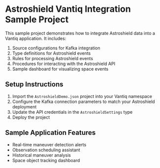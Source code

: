 # Astroshield Vantiq Integration Sample Project

This sample project demonstrates how to integrate Astroshield data into a Vantiq application. It includes:

1. Source configurations for Kafka integration
2. Type definitions for Astroshield events
3. Rules for processing Astroshield events
4. Procedures for interacting with the Astroshield API
5. Sample dashboard for visualizing space events

## Setup Instructions

1. Import the `AstroshieldDemo.json` project into your Vantiq namespace
2. Configure the Kafka connection parameters to match your Astroshield deployment
3. Update the API credentials in the `AstroshieldSettings` type
4. Deploy the project

## Sample Application Features

- Real-time maneuver detection alerts
- Observation scheduling assistant
- Historical maneuver analysis
- Space object tracking dashboard 